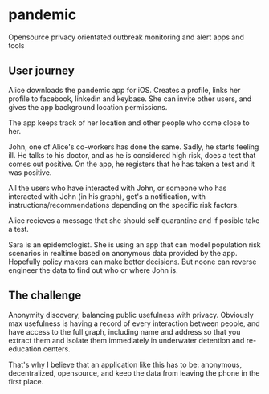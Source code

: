 # pandemic
Opensource privacy orientated outbreak monitoring and alert apps and tools

## User journey

Alice downloads the pandemic app for iOS. Creates a profile, links her profile to facebook, linkedin and keybase. 
She can invite other users, and gives the app background location permissions.

The app keeps track of her location and other people who come close to her. 

John, one of Alice's co-workers has done the same. Sadly, he starts feeling ill. 
He talks to his doctor, and as he is considered high risk, does a test that comes out positive.
On the app, he registers that he has taken a test and it was positive.

All the users who have interacted with John, or someone who has interacted with John (in his graph), 
get's a notification, with instructions/recommendations depending on the specific risk factors. 

Alice recieves a message that she should self quarantine and if posible take a test.

Sara is an epidemologist. She is using an app that can model population risk scenarios in realtime
based on anonymous data provided by the app. Hopefully policy makers can make better decisions.
But noone can reverse engineer the data to find out who or where John is. 

## The challenge

Anonymity discovery, balancing public usefulness with privacy. Obviously max usefulness is having a record of every interaction between people, and have access to the full graph, including name and address so that you extract them and isolate them immediately in underwater detention and re-education centers.

That's why I believe that an application like this has to be: anonymous, decentralized, opensource, and keep the data from leaving the phone in the first place.  
